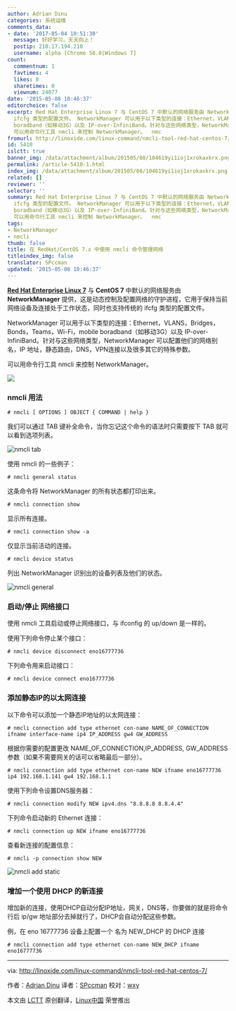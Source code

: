 ```yaml
---
author: Adrian Dinu
categories: 系统运维
comments_data:
- date: '2017-05-04 10:51:30'
  message: 好好学习，天天向上！
  postip: 218.17.194.210
  username: alpha [Chrome 58.0|Windows 7]
count:
  commentnum: 1
  favtimes: 4
  likes: 0
  sharetimes: 0
  viewnum: 24077
date: '2015-05-08 10:46:37'
editorchoice: false
excerpt: Red Hat Enterprise Linux 7 与 CentOS 7 中默认的网络服务由 NetworkManager 提供，这是动态控制及配置网络的守护进程，它用于保持当前网络设备及连接处于工作状态，同时也支持传统的
  ifcfg 类型的配置文件。 NetworkManager 可以用于以下类型的连接：Ethernet，VLANS，Bridges，Bonds，Teams，Wi-Fi，mobile
  boradband（如移动3G）以及 IP-over-InfiniBand。针对与这些网络类型，NetworkManager 可以配置他们的网络别名，IP 地址，静态路由，DNS，VPN连接以及很多其它的特殊参数。
  可以用命令行工具 nmcli 来控制 NetworkManager。  nmc
fromurl: http://linoxide.com/linux-command/nmcli-tool-red-hat-centos-7/
id: 5410
islctt: true
banner_img: /data/attachment/album/201505/08/104619yi1ioj1xrokaxkrx.png
permalink: /article-5410-1.html
index_img: /data/attachment/album/201505/08/104619yi1ioj1xrokaxkrx.png.thumb.jpg
related: []
reviewer: ''
selector: ''
summary: Red Hat Enterprise Linux 7 与 CentOS 7 中默认的网络服务由 NetworkManager 提供，这是动态控制及配置网络的守护进程，它用于保持当前网络设备及连接处于工作状态，同时也支持传统的
  ifcfg 类型的配置文件。 NetworkManager 可以用于以下类型的连接：Ethernet，VLANS，Bridges，Bonds，Teams，Wi-Fi，mobile
  boradband（如移动3G）以及 IP-over-InfiniBand。针对与这些网络类型，NetworkManager 可以配置他们的网络别名，IP 地址，静态路由，DNS，VPN连接以及很多其它的特殊参数。
  可以用命令行工具 nmcli 来控制 NetworkManager。  nmc
tags:
- NetworkManager
- nmcli
thumb: false
title: 在 RedHat/CentOS 7.x 中使用 nmcli 命令管理网络
titleindex_img: false
translator: SPccman
updated: '2015-05-08 10:46:37'
---
```


[**Red Hat Enterprise Linux 7**](https://access.redhat.com/documentation/en-US/Red_Hat_Enterprise_Linux/7/html/7.0_Release_Notes/) 与 **CentOS 7** 中默认的网络服务由 **NetworkManager** 提供，这是动态控制及配置网络的守护进程，它用于保持当前网络设备及连接处于工作状态，同时也支持传统的 ifcfg 类型的配置文件。


NetworkManager 可以用于以下类型的连接：Ethernet，VLANS，Bridges，Bonds，Teams，Wi-Fi，mobile boradband（如移动3G）以及 IP-over-InfiniBand。针对与这些网络类型，NetworkManager 可以配置他们的网络别名，IP 地址，静态路由，DNS，VPN连接以及很多其它的特殊参数。


可以用命令行工具 nmcli 来控制 NetworkManager。


![](/data/attachment/album/201505/08/104619yi1ioj1xrokaxkrx.png)


### nmcli 用法



```
# nmcli [ OPTIONS ] OBJECT { COMMAND | help }

```

我们可以通过 TAB 键补全命令，当你忘记这个命令的语法时只需要按下 TAB 就可以看到选项列表。


![nmcli tab](/data/attachment/album/201505/08/104640bg3glmtt38uly36t.jpg)


使用 nmcli 的一些例子：



```
# nmcli general status

```

这条命令将 NetworkManager 的所有状态都打印出来。



```
# nmcli connection show

```

显示所有连接。



```
# nmcli connection show -a
```

仅显示当前活动的连接。



```
# nmcli device status

```

列出 NetworkManager 识别出的设备列表及他们的状态。


![nmcli general](/data/attachment/album/201505/08/104641ii7hckji22211144.jpg)


### 启动/停止 网络接口


使用 nmcli 工具启动或停止网络接口，与 ifconfig 的 up/down 是一样的。


使用下列命令停止某个接口：



```
# nmcli device disconnect eno16777736

```

下列命令用来启动接口：



```
# nmcli device connect eno16777736

```

### 添加静态IP的以太网连接


以下命令可以添加一个静态IP地址的以太网连接：



```
# nmcli connection add type ethernet con-name NAME_OF_CONNECTION ifname interface-name ip4 IP_ADDRESS gw4 GW_ADDRESS

```

根据你需要的配置更改 NAME\_OF\_CONNECTION,IP\_ADDRESS, GW\_ADDRESS 参数（如果不需要网关的话可以省略最后一部分）。



```
# nmcli connection add type ethernet con-name NEW ifname eno16777736 ip4 192.168.1.141 gw4 192.168.1.1

```

使用下列命令设置DNS服务器：



```
# nmcli connection modify NEW ipv4.dns "8.8.8.8 8.8.4.4"

```

下列命令启动新的 Ethernet 连接：



```
# nmcli connection up NEW ifname eno16777736

```

查看新连接的配置信息：



```
# nmcli -p connection show NEW

```

![nmcli add static](/data/attachment/album/201505/08/104642xrzr5r49j5o6vv5e.jpg)


### 增加一个使用 DHCP 的新连接


增加新的连接，使用DHCP自动分配IP地址，网关，DNS等，你要做的就是将命令行后 ip/gw 地址部分去掉就行了，DHCP会自动分配这些参数。


例，在 eno 16777736 设备上配置一个 名为 NEW\_DHCP 的 DHCP 连接



```
# nmcli connection add type ethernet con-name NEW_DHCP ifname eno16777736

```



---


via: <http://linoxide.com/linux-command/nmcli-tool-red-hat-centos-7/>


作者：[Adrian Dinu](http://linoxide.com/author/adriand/) 译者：[SPccman](https://github.com/SPccman) 校对：[wxy](https://github.com/wxy)


本文由 [LCTT](https://github.com/LCTT/TranslateProject) 原创翻译，[Linux中国](http://linux.cn/) 荣誉推出